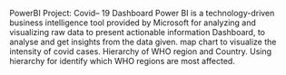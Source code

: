 PowerBI Project: Covid– 19 Dashboard
Power BI is a technology-driven business intelligence tool provided by Microsoft for analyzing and visualizing raw data to present actionable information
Dashboard, to analyse and get insights from the data given.
map chart to visualize the intensity of covid cases.
Hierarchy of WHO region and Country.
Using hierarchy for identify which WHO regions are most affected.
